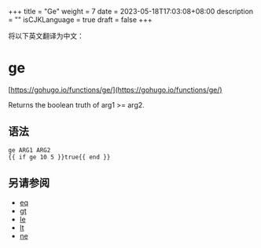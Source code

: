 +++
title = "Ge"
weight = 7
date = 2023-05-18T17:03:08+08:00
description = ""
isCJKLanguage = true
draft = false
+++

将以下英文翻译为中文：
# ge

[https://gohugo.io/functions/ge/](https://gohugo.io/functions/ge/)

Returns the boolean truth of arg1 >= arg2.

## 语法

```
ge ARG1 ARG2
{{ if ge 10 5 }}true{{ end }}
```

## 另请参阅

- [eq](https://gohugo.io/functions/eq/)
- [gt](https://gohugo.io/functions/gt/)
- [le](https://gohugo.io/functions/le/)
- [lt](https://gohugo.io/functions/lt/)
- [ne](https://gohugo.io/functions/ne/)
